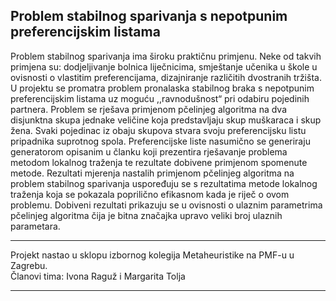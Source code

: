 ## Problem stabilnog sparivanja s nepotpunim preferencijskim listama

Problem stabilnog sparivanja ima široku praktičnu primjenu. Neke od takvih primjena su: dodjeljivanje bolnica liječnicima, smještanje učenika u škole u ovisnosti o vlastitim preferencijama, dizajniranje različitih dvostranih tržišta.
U projektu se promatra problem pronalaska stabilnog braka s nepotpunim preferencijskim listama uz moguću ,,ravnodušnost“ pri odabiru pojedinih partnera. Problem se rješava primjenom pčelinjeg algoritma na dva disjunktna skupa jednake veličine koja predstavljaju skup muškaraca i skup žena. Svaki pojedinac iz obaju skupova stvara svoju preferencijsku listu pripadnika suprotnog spola. Preferencijske liste nasumično se generiraju generatorom opisanim u članku koji prezentira rješavanje problema metodom lokalnog traženja te rezultate dobivene primjenom spomenute metode. Rezultati mjerenja nastalih primjenom pčelinjeg algoritma na problem stabilnog sparivanja uspoređuju se s rezultatima metode lokalnog traženja koja se pokazala poprilično efikasnom kada je riječ o ovom problemu. Dobiveni rezultati prikazuju se u ovisnosti o ulaznim parametrima pčelinjeg algoritma čija je bitna značajka upravo veliki broj ulaznih parametara.

***
Projekt nastao u sklopu izbornog kolegija Metaheuristike na PMF-u u Zagrebu.<br>
Članovi tima: Ivona Raguž i Margarita Tolja
***
